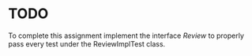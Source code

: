 # TODO

To complete this assignment implement the interface *Review* to properly pass every test under the ReviewImplTest class.
